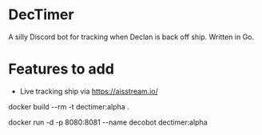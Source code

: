# DecTimer
A silly Discord bot for tracking when Declan is back off ship. Written in Go.

# Features to add
- Live tracking ship via https://aisstream.io/

docker build --rm -t dectimer:alpha .

docker run -d -p 8080:8081 --name decobot dectimer:alpha
